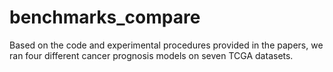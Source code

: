 # benchmarks_compare
Based on the code and experimental procedures provided in the papers, we ran four different cancer prognosis models on seven TCGA datasets.
